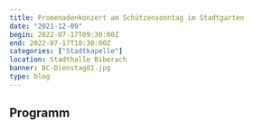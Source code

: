 ```yaml
---
title: Promenadenkonzert am Schützensonntag im Stadtgarten
date: "2021-12-09"
begin: 2022-07-17T09:30:00Z
end: 2022-07-17T10:30:00Z
categories: ["Stadtkapelle"]
location: Stadthalle Biberach
banner: BC-Dienstag01.jpg
type: blog
---
```

## Programm


